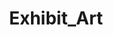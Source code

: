 ---
title: Exhibit_Art
crosslinks:
- AskReddit
- nottheonion
- museum
- pics
- coins
- AccidentalRenaissance
---